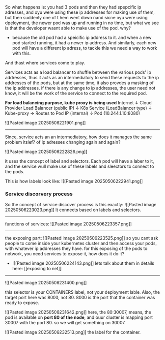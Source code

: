 So what happens is: you had 3 pods and then they had spepcific ip adresses, and oyu were using these ip addresses for making use of them, but then suddenly one of t hem went down nand sicne oyu were using dpeloyment, the newer pod was up and running in no time, but what we see is that the developer wasnt able to make use of the pod. why?
- because the old pod had a speicific ip address to it. and when a new pod started running, it had a newer ip address.
And similarly, each new pod will have a different ip adress, to tackle this we need a way to work with this.

And thast where services come to play.


Services acts as a load balancer to shuffle between the various pods' ip addresses, thus it acts as an intermediatory to send these requests to the ip addresses of the pods, but at the same time, it also provdes a masking of the ip addresses. if there is any change to ip addresses, the user need not know, it will be the work of the service to connect to the required pod.

**For load balancing purpose, kube proxy is being used**
Internet
   ↓
Cloud Provider Load Balancer (public IP)
   ↓
K8s Service (LoadBalancer type)
   ↓
Kube-proxy → Routes to Pod IP (internal)
   ↓
Pod (10.244.1.10:8080)





 ![[Pasted image 20250506221901.png]]

---
Since, service acts an an intermediatory, how does it manages the same problem itslef? of ip adresses changing again and again?

![[Pasted image 20250506222826.png]]

it uses the concept of label and selectors.
Each pod will have a laber to it, and the service wull make use of these labels and sleectors to connect to the pods.


This is how labels look like:
![[Pasted image 20250506222941.png]]


### Service discorvery process
So the concept of service discover process is this exactly:
![[Pasted image 20250506223023.png]]
It connects based on labels and selectors.



---

functions of services:
![[Pasted image 20250506223357.png]]


---

 the exposing part:
 ![[Pasted image 20250506223525.png]]
so you cant ask people to come inside your kubernetes cluster and then access your pods, with whatever ip addresses they have. for this exposing of the pods to network, you need services to expose it, how does it do it?

- ![[Pasted image 20250506224143.png]]
lets talk about them in details here: [[exposing to net]]


---


![[Pasted image 20250506231400.png]]

this selector is your CONTAINERS label, not your deployment lable.
Also, the target port here was 8000, not 80. 8000 is the port that the container was ready to expose.

![[Pasted image 20250506231642.png]]
here, the 80:30007, means, the pod is available on **port 80 of the node**, and ouur cluster is mapping port 30007 with the port 80.
so we will get something on 30007.


![[Pasted image 20250506232513.png]]
the label for the container.


